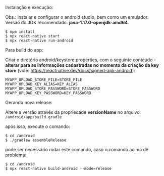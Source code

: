Instalação e execução:

Obs.: instalar e configurar o android studio, bem como um emulador. <br />
Versão do JDK recomendado: <b>java-1.17.0-openjdk-amd64</b>.

```console
$ npm install
$ npx react-native start
$ npx react-native run-android
```

Para build do app:

Criar o diretório android/keystore.properties, com o seguinte conteúdo - <strong>alterar para as informações cadastradas no momento da criação da key store</strong> (vide: <a href="https://reactnative.dev/docs/signed-apk-android" target="_blank">https://reactnative.dev/docs/signed-apk-android</a>):

```console
MYAPP_UPLOAD_STORE_FILE=STORE_FILE
MYAPP_UPLOAD_KEY_ALIAS=KEY_ALIAS
MYAPP_UPLOAD_STORE_PASSWORD=STORE_PASSWORD
MYAPP_UPLOAD_KEY_PASSWORD=KEY_PASSWORD
```

Gerando nova release:

Altere a versão através da propriedade <strong>versionName</strong> no arquivo: ```/android/app/build.gradle```

após isso, execute o comando:

```console
$ cd /android
$ ./gradlew assembleRelease
```

pode ser necessário rodar este comando, caso o comando acima dê problema:

```console
$ cd /android
$ npx react-native build-android --mode=release
```